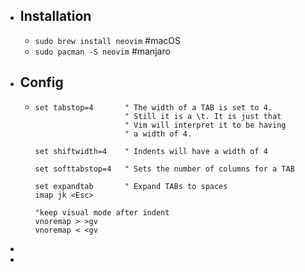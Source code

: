 - ## Installation
	- `sudo brew install neovim` #macOS
	- `sudo pacman -S neovim` #manjaro
- ## Config
	- ```vimscript
	  set tabstop=4       " The width of a TAB is set to 4.
	                      " Still it is a \t. It is just that
	                      " Vim will interpret it to be having
	                      " a width of 4.
	  
	  set shiftwidth=4    " Indents will have a width of 4
	  
	  set softtabstop=4   " Sets the number of columns for a TAB
	  
	  set expandtab       " Expand TABs to spaces
	  imap jk <Esc>
	  
	  "keep visual mode after indent
	  vnoremap > >gv
	  vnoremap < <gv
	  ```
-
-